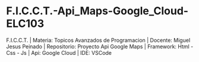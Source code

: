 # F.I.C.C.T.-Api_Maps-Google_Cloud-ELC103
F.I.C.C.T. | Materia: Topicos Avanzados de Programacion | Docente: Miguel Jesus Peinado | Repositorio: Proyecto Api Google Maps | Framework: Html - Css - Js | Api: Google Cloud | IDE: VSCode
